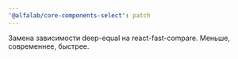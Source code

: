 ```yaml
---
'@alfalab/core-components-select': patch
---
```


Замена зависимости deep-equal на react-fast-compare. Меньше, современнее, быстрее.

